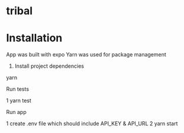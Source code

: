 # tribal

# Installation

App was built with expo
Yarn was used for package management

1. Install project dependencies

yarn 

Run tests

1 yarn test

Run app

1 create .env file which should include API_KEY & API_URL
2 yarn start
